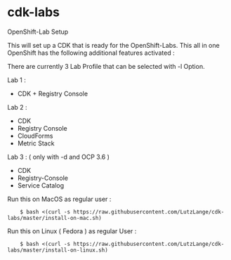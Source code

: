 # cdk-labs
OpenShift-Lab Setup

This will set up a CDK that is ready for the OpenShift-Labs.
This all in one OpenShift has the following additional features activated :

There are currently 3 Lab Profile that can be selected with -l Option.

Lab 1 :

* CDK + Registry Console

Lab 2 : 

* CDK
* Registry Console
* CloudForms
* Metric Stack

Lab 3 : ( only with -d and OCP 3.6 )

* CDK
* Registry-Console
* Service Catalog

Run this on MacOS as regular user :

        $ bash <(curl -s https://raw.githubusercontent.com/LutzLange/cdk-labs/master/install-on-mac.sh)

Run this on Linux ( Fedora ) as regular User :

        $ bash <(curl -s https://raw.githubusercontent.com/LutzLange/cdk-labs/master/install-on-linux.sh)

